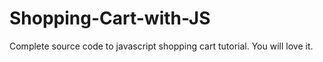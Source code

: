 # Shopping-Cart-with-JS
Complete source code to javascript shopping cart tutorial. You will love it.
